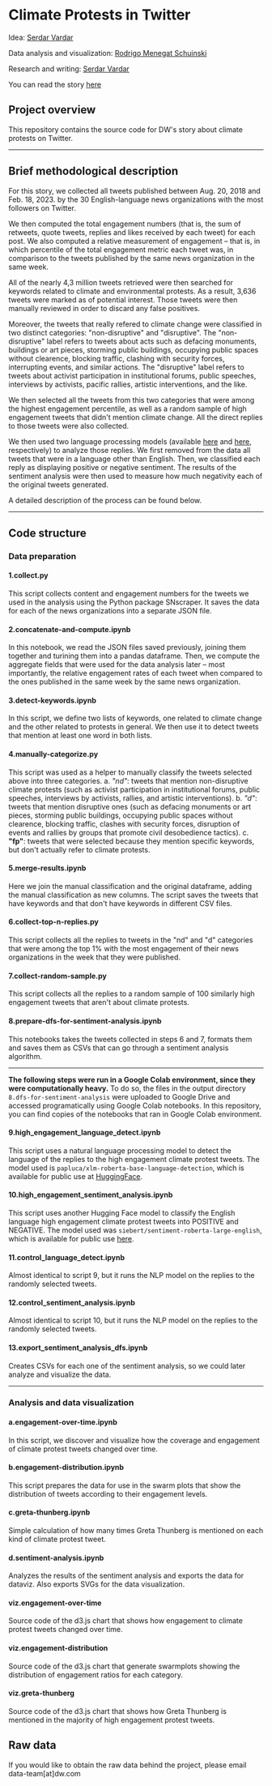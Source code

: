 # Climate Protests in Twitter

Idea: [Serdar Vardar](https://twitter.com/serdarvardar_?lang=en)

Data analysis and visualization: [Rodrigo Menegat Schuinski](https://twitter.com/RodrigoMenegat)

Research and writing: [Serdar Vardar](https://twitter.com/serdarvardar_?lang=en)

You can read the story [here](https://www.dw.com/a-65383936)

## Project overview

This repository contains the source code for DW's story about climate protests on Twitter.

---

## Brief methodological description

For this story, we collected all tweets published between Aug. 20, 2018 and Feb. 18, 2023. 
by the 30 English-language news organizations with the most followers on Twitter.

We then computed the total engagement numbers (that is, the sum of retweets, quote tweets, replies and likes received by each tweet) for each post. We also computed a relative measurement of engagement – that is, in which percentile of the total engagement metric each tweet was, in comparison to the tweets published by the same news organization in the same week.

All of the nearly 4,3 million tweets retrieved were then searched for keywords related to climate and environmental protests. As a result, 3,636 tweets were marked as of potential interest. Those tweets were then manually reviewed in order to discard any false positives. 

Moreover, the tweets that really refered to climate change were classified in two distinct categories: "non-disruptive" and "disruptive". The "non-disruptive" label refers to tweets about acts such as defacing monuments, buildings or art pieces, storming public buildings, occupying public spaces without clearence, blocking traffic, clashing with security forces, interrupting events, and similar actions. The "disruptive" label refers to tweets about activist participation in institutional forums, public speeches, interviews by activists, pacific rallies, artistic interventions, and the like.

We then selected all the tweets from this two categories that were among the highest engagement percentile, as well as a random sample of high engagement tweets that didn't mention climate change. All the direct replies to those tweets were also collected.

We then used two language processing models (available [here](https://huggingface.co/papluca/xlm-roberta-base-language-detection) and [here](https://huggingface.co/siebert/sentiment-roberta-large-english), respectively) to analyze those replies. We first removed from the data all tweets that were in a language other than English. Then, we classified each reply as displaying positive or negative sentiment. The results of the sentiment analysis were then used to measure how much negativity each of the original tweets generated.

A detailed description of the process can be found below.

---

## Code structure

### Data preparation

#### 1.collect.py
This script collects content and engagement numbers for the tweets we used in the analysis using the Python package SNscraper. It saves the data for each of the news organizations into a separate JSON file.

#### 2.concatenate-and-compute.ipynb
In this notebook, we read the JSON files saved previously, joining them together and turining them into a pandas dataframe. Then, we compute the aggregate fields that were used for the data analysis later – most importantly, the relative engagement rates of each tweet when compared to the ones published in the same week by the same news organization.

#### 3.detect-keywords.ipynb
In this script, we define two lists of keywords, one related to climate change and the other related to protests in general. We then use it to detect tweets that mention at least one word in both lists.

#### 4.manually-categorize.py
This script was used as a helper to manually classify the tweets selected above into three categories.
	a. *"nd"*: tweets that mention non-disruptive climate protests (such as activist participation in institutional forums, public speeches, interviews by activists, rallies, and artistic interventions).
	b. *"d"*: tweets that mention disruptive ones (such as defacing monuments or art pieces, storming public buildings, occupying public spaces without clearence, blocking traffic, clashes with security forces, disruption of events and rallies by groups that promote civil desobedience tactics). 
	c. **"fp"**: tweets that were selected because they mention specific keywords, but don't actually refer to climate protests.

#### 5.merge-results.ipynb
Here we join the manual classification and the original dataframe, adding the manual classification as new columns. The script saves the tweets that have keywords and that don't have keywords in different CSV files.

#### 6.collect-top-n-replies.py
This script collects all the replies to tweets in the "nd" and "d" categories that were among the top 1% with the most engagement of their news organizations in the week that they were published.

#### 7.collect-random-sample.py
This script collects all the replies to a random sample of 100 similarly high engagement tweets that aren't about climate protests.

#### 8.prepare-dfs-for-sentiment-analysis.ipynb
This notebooks takes the tweets collected in steps 6 and 7, formats them and saves them as CSVs that can go through a sentiment analysis algorithm.

---

**The following steps were run in a Google Colab environment, since they were computationally heavy.** To do so, the files in the output directory `8.dfs-for-sentiment-analysis` were uploaded to Google Drive and accessed programatically using Google Colab notebooks. In this repository, you can find copies of the notebooks that ran in Google Colab environment.

#### 9.high_engagement_language_detect.ipynb
This script uses a natural language processing model to detect the language of the replies to the high engagement climate protest tweets. The model used is `papluca/xlm-roberta-base-language-detection`, which is available for public use at [HuggingFace](https://huggingface.co/papluca/xlm-roberta-base-language-detection).

#### 10.high_engagement_sentiment_analysis.ipynb
This script uses another Hugging Face model to classify the English language high engagement climate protest tweets into POSITIVE and NEGATIVE. The model used was `siebert/sentiment-roberta-large-english`, which is available for public use [here](https://huggingface.co/siebert/sentiment-roberta-large-english).

#### 11.control_language_detect.ipynb
Almost identical to script 9, but it runs the NLP model on the replies to the randomly selected tweets.

#### 12.control_sentiment_analysis.ipynb
Almost identical to script 10, but it runs the NLP model on the replies to the randomly selected tweets.

#### 13.export_sentiment_analysis_dfs.ipynb
Creates CSVs for each one of the sentiment analysis, so we could later analyze and visualize the data.

---

### Analysis and data visualization

#### a.engagement-over-time.ipynb
In this script, we discover and visualize how the coverage and engagement of climate protest tweets changed over time.

#### b.engagement-distribution.ipynb
This script prepares the data for use in the swarm plots that show the distribution of tweets according to their engagement levels.

#### c.greta-thunberg.ipynb
Simple calculation of how many times Greta Thunberg is mentioned on each kind of climate protest tweet.

#### d.sentiment-analysis.ipynb
Analyzes the results of the sentiment analysis and exports the data for dataviz. Also exports SVGs for the data visualization.

#### viz.engagement-over-time
Source code of the d3.js chart that shows how engagement to climate protest tweets changed over time.

#### viz.engagement-distribution
Source code of the d3.js chart that generate swarmplots showing the distribution of engagement ratios for each category.

#### viz.greta-thunberg
Source code of the d3.js chart that shows how Greta Thunberg is mentioned in the majority of high engagement protest tweets.

## Raw data

If you would like to obtain the raw data behind the project, please email data-team[at]dw.com
